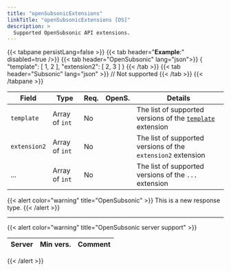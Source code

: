 ```yaml
---
title: "openSubsonicExtensions"
linkTitle: "openSubsonicExtensions [OS]"
description: >
  Supported OpenSubsonic API extensions.
---
```


{{< tabpane persistLang=false >}}
{{< tab header="**Example**:" disabled=true />}}
{{< tab header="OpenSubsonic" lang="json">}}
{
  "template": [
    1,
    2
  ],
  "extension2": [
    2,
    3
  ]
}
{{< /tab >}}
{{< tab header="Subsonic" lang="json" >}}
// Not supported
{{< /tab >}}
{{< /tabpane >}}

| Field |  Type | Req. | OpenS. | Details |
| --- | --- | --- | --- | --- |
| `template` | Array of `int` | No |     | The list of supported versions of the [`template`](../../extensions/template) extension |
| `extension2` | Array of `int` | No |     | The list of supported versions of the `extension2` extension |
| ... | Array of `int` | No |     | The list of supported versions of the `...` extension |

{{< alert color="warning" title="OpenSubsonic" >}}
This is a new response type.
{{< /alert >}}

---

{{< alert color="warning" title="OpenSubsonic server support" >}}

| Server | Min vers. | Comment |
| --- | --- | --- |
{{< /alert >}}
